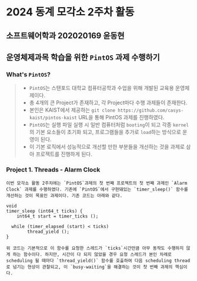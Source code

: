# 2024 동계 모각소 2주차 활동

## 소프트웨어학과 202020169 윤동현

## 운영체제과목 학습을 위한 `PintOS` 과제 수행하기

### What's `PintOS`?

> * `PintOS`는 스탠포드 대학교 컴퓨터공학과 수업을 위해 개발된 교육용 운영체제이다.
> * 총 4개의 큰 Project가 존재하고, 각 Project마다 수행 과제들이 존재한다.
> * 본인은 KAIST에서 제공하는 `git clone https://github.com/casys-kaist/pintos-kaist` URL을 통해 PintOS 과제를 진행하였다.
> * `PintOS`는 실행 파일 실행 시 일반 컴퓨터처럼 `booting`이 되고 각종 `kernel`의 기본 요소들이 초기화 되고, 프로그램들을 추가로 `load`하는 방식으로 운영이 된다.
> * 이 기본 로직에서 성능적으로 개선할 만한 부분들을 개선하는 것을 과제로 삼아 프로젝트를 진행하게 된다.

### Project 1. Threads - Alarm Clock

	이번 모각소 활동 2주차에는 `PintOS`과제의 첫 번째 프로젝트의 첫 번째 과제인 `Alarm Clock` 과제를 수행하였다. 기존에 `PintOS`에서 구현돼있는 `timer_sleep()` 함수를 개선하는 것이 목표인 과제이다. 기존 코드는 아래와 같다.
```
void
timer_sleep (int64_t ticks) {
	int64_t start = timer_ticks ();

  while (timer_elapsed (start) < ticks)
		thread_yield ();
}
```
	위 코드는 기본적으로 이 함수를 요청한 스레드가 `ticks`시간만큼 아무 동작도 수행하지 않게 하는 함수이다. 하지만, 시간이 다 되지 않았을 경우 요청 스레드가 본인 차례로 scheduling 될 때마다 `thread_yield()` 함수를 호출하여 다음 scheduling thread로 넘기는 현상이 관찰되고, 이 `busy-waiting`을 해결하는 것이 첫 번째 과제의 핵심이다.
 

